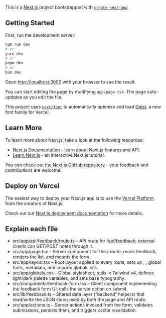 This is a [Next.js](https://nextjs.org) project bootstrapped with [`create-next-app`](https://nextjs.org/docs/app/api-reference/cli/create-next-app).

## Getting Started

First, run the development server:

```bash
npm run dev
# or
yarn dev
# or
pnpm dev
# or
bun dev
```

Open [http://localhost:3000](http://localhost:3000) with your browser to see the result.

You can start editing the page by modifying `app/page.tsx`. The page auto-updates as you edit the file.

This project uses [`next/font`](https://nextjs.org/docs/app/building-your-application/optimizing/fonts) to automatically optimize and load [Geist](https://vercel.com/font), a new font family for Vercel.

## Learn More

To learn more about Next.js, take a look at the following resources:

- [Next.js Documentation](https://nextjs.org/docs) - learn about Next.js features and API.
- [Learn Next.js](https://nextjs.org/learn) - an interactive Next.js tutorial.

You can check out [the Next.js GitHub repository](https://github.com/vercel/next.js) - your feedback and contributions are welcome!

## Deploy on Vercel

The easiest way to deploy your Next.js app is to use the [Vercel Platform](https://vercel.com/new?utm_medium=default-template&filter=next.js&utm_source=create-next-app&utm_campaign=create-next-app-readme) from the creators of Next.js.

Check out our [Next.js deployment documentation](https://nextjs.org/docs/app/building-your-application/deploying) for more details.


## Explain each file
  - src/app/api/feedback/route.ts – API route for /api/feedback; external clients can
    GET/POST notes through it.
  - src/app/page.tsx – Server component for the / route; reads feedback, renders the
    list, and mounts the form.
  - src/app/layout.tsx – Root layout applied to every route; sets up <html>, <body>,
    global fonts, metadata, and imports globals.css.
  - src/app/globals.css – Global stylesheet; pulls in Tailwind v4, defines light/dark
    palette variables, and sets base typography.
  - src/components/feedback-form.tsx – Client component implementing the feedback form
    UI; calls the server action on submit.
  - src/lib/feedback.ts – Shared data layer (“backend” helpers) that read/write the
    JSON store; used by both the page and API route.
  - src/app/actions.ts – Server actions invoked from the form; validates submissions,
    persists them, and triggers cache revalidation.
